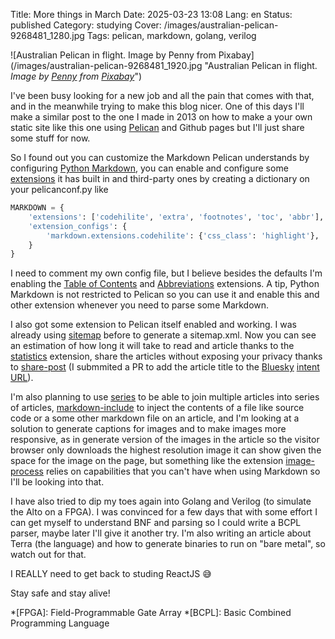 Title: More things in March
Date: 2025-03-23 13:08
Lang: en
Status: published
Category: studying
Cover: /images/australian-pelican-9268481_1280.jpg
Tags: pelican, markdown, golang, verilog

![Australian Pelican in flight. Image by Penny from Pixabay](/images/australian-pelican-9268481_1920.jpg "Australian Pelican in flight. *Image by <a href="https://pixabay.com/users/pen_ash-5526837/">Penny</a> from <a href="https://pixabay.com/">Pixabay</a>*")

I've been busy looking for a new job and all the pain that comes with that, and in the meanwhile trying to make this blog nicer. One of this days I'll make a similar post to the one I made in 2013 on how to make a your own static site like this one using [Pelican](https://getpelican.com/) and Github pages but I'll just share some stuff for now.

So I found out you can customize the Markdown Pelican understands by configuring [Python Markdown](https://python-markdown.github.io/), you can enable and configure some [extensions](https://python-markdown.github.io/extensions/) it has built in and third-party ones by creating a dictionary on your pelicanconf.py like

```python
MARKDOWN = {
    'extensions': ['codehilite', 'extra', 'footnotes', 'toc', 'abbr'],
    'extension_configs': {
        'markdown.extensions.codehilite': {'css_class': 'highlight'},
    }
}
```

I need to comment my own config file, but I believe besides the defaults I'm enabling the [Table of Contents](https://python-markdown.github.io/extensions/toc/) and [Abbreviations](https://python-markdown.github.io/extensions/abbreviations/) extensions. A tip, Python Markdown is not restricted to Pelican so you can use it and enable this and other extension whenever you need to parse some Markdown.

I also got some extension to Pelican itself enabled and working. I was already using [sitemap](https://github.com/pelican-plugins/sitemap) before to generate a sitemap.xml. Now you can see an estimation of how long it will take to read and article thanks to the [statistics](https://github.com/pelican-plugins/statistics) extension, share the articles without exposing your privacy thanks to [share-post](https://github.com/pelican-plugins/share-post) (I submmited a PR to add the article title to the [Bluesky](https://bsky.app/) [intent URL](https://docs.bsky.app/docs/advanced-guides/intent-links)).

I'm also planning to use [series](https://github.com/pelican-plugins/series) to be able to join multiple articles into series of articles, [markdown-include](https://github.com/pelican-plugins/markdown-include) to inject the contents of a file like source code or a some other markdown file on an article, and I'm looking at a solution to generate captions for images and to make images more responsive, as in generate version of the images in the article so the visitor browser only downloads the highest resolution image it can show given the space for the image on the page, but something like the extension [image-process](https://github.com/pelican-plugins/image-process) relies on capabilities that you can't have when using Markdown so I'll be looking into that.

I have also tried to dip my toes again into Golang and Verilog (to simulate the Alto on a FPGA). I was convinced for a few days that with some effort I can get myself to understand BNF and parsing so I could write a BCPL parser, maybe later I'll give it another try. I'm also writing an article about Terra (the language) and how to generate binaries to run on "bare metal", so watch out for that.

I REALLY need to get back to studing ReactJS 😅

Stay safe and stay alive!

*[FPGA]: Field-Programmable Gate Array
*[BCPL]: Basic Combined Programming Language